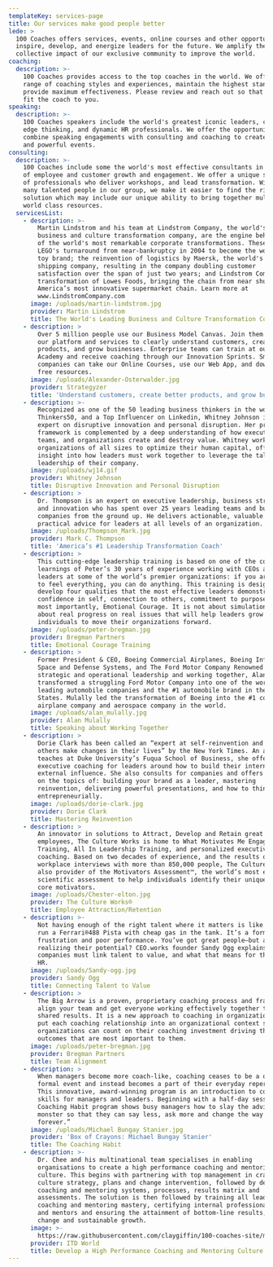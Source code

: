 ```yaml
---
templateKey: services-page
title: Our services make good people better
lede: >
  100 Coaches offers services, events, online courses and other opportunities to
  inspire, develop, and energize leaders for the future. We amplify the
  collective impact of our exclusive community to improve the world.
coaching:
  description: >-
    100 Coaches provides access to the top coaches in the world. We offer a
    range of coaching styles and experiences, maintain the highest standards and
    provide maximum effectiveness. Please review and reach out so that we can
    fit the coach to you.
speaking:
  description: >-
    100 Coaches speakers include the world's greatest iconic leaders, cutting
    edge thinking, and dynamic HR professionals. We offer the opportunity to
    combine speaking engagements with consulting and coaching to create unique
    and powerful events. 
consulting:
  description: >-
    100 Coaches include some the world's most effective consultants in all areas
    of employee and customer growth and engagement. We offer a unique spectrum
    of professionals who deliver workshops, and lead transformation. With so
    many talented people in our group, we make it easier to find the right
    solution which may include our unique ability to bring together multiple
    world class resources.
  servicesList:
    - description: >-
        Martin Lindstrom and his team at Lindstrom Company, the world's leading
        business and culture transformation company, are the engine behind some
        of the world's most remarkable corporate transformations. These include
        LEGO's turnaround from near-bankruptcy in 2004 to become the worlds #1
        toy brand; the reinvention of logistics by Maersk, the world's #1
        shipping company, resulting in the company doubling customer
        satisfaction over the span of just two years; and Lindstrom Company's
        transformation of Lowes Foods, bringing the chain from near shutdown to
        America’s most innovative supermarket chain. Learn more at
        www.LindstromCompany.com
      image: /uploads/martin-lindstrom.jpg
      provider: Martin Lindstrom
      title: The World's Leading Business and Culture Transformation Company
    - description: >
        Over 5 million people use our Business Model Canvas. Join them by using
        our platform and services to clearly understand customers, create better
        products, and grow businesses. Enterprise teams can train at our Cloud
        Academy and receive coaching through our Innovation Sprints. Smaller
        companies can take our Online Courses, use our Web App, and download
        free resources.
      image: /uploads/Alexander-Osterwalder.jpg
      provider: Strategyzer
      title: 'Understand customers, create better products, and grow businesses'
    - description: >-
        Recognized as one of the 50 leading business thinkers in the world by
        Thinkers50, and a Top Influencer on Linkedin, Whitney Johnson is an
        expert on disruptive innovation and personal disruption. Her proprietary
        framework is complemented by a deep understanding of how executives,
        teams, and organizations create and destroy value. Whitney works with
        organizations of all sizes to optimize their human capital, offering
        insight into how leaders must work together to leverage the talent and
        leadership of their company.
      image: /uploads/wj14.gif
      provider: Whitney Johnson
      title: Disruptive Innovation and Personal Disruption
    - description: >
        Dr. Thompson is an expert on executive leadership, business strategy,
        and innovation who has spent over 25 years leading teams and building
        companies from the ground up. He delivers actionable, valuable and
        practical advice for leaders at all levels of an organization. 
      image: /uploads/Thompson_Mark.jpg
      provider: Mark C. Thompson
      title: 'America’s #1 Leadership Transformation Coach'
    - description: >
        This cutting-edge leadership training is based on one of the core
        learnings of Peter’s 30 years of experience working with CEOs and senior
        leaders at some of the world’s premier organizations: if you are willing
        to feel everything, you can do anything. This training is designed to
        develop four qualities that the most effective leaders demonstrate:
        confidence in self, connection to others, commitment to purpose, and
        most importantly, Emotional Courage. It is not about simulations. It’s
        about real progress on real issues that will help leaders grow as
        individuals to move their organizations forward.
      image: /uploads/peter-bregman.jpg
      provider: Bregman Partners
      title: Emotional Courage Training
    - description: >
        Former President & CEO, Boeing Commercial Airplanes, Boeing Information,
        Space and Defense Systems, and The Ford Motor Company Renowned for his
        strategic and operational leadership and working together, Alan Mulally
        transformed a struggling Ford Motor Company into one of the world’s
        leading automobile companies and the #1 automobile brand in the United
        States. Mulally led the transformation of Boeing into the #1 commercial
        airplane company and aerospace company in the world.
      image: /uploads/alan_mulally.jpg
      provider: Alan Mulally
      title: Speaking about Working Together
    - description: >
        Dorie Clark has been called an “expert at self-reinvention and helping
        others make changes in their lives” by the New York Times. An author who
        teaches at Duke University’s Fuqua School of Business, she offers
        executive coaching for leaders around how to build their internal and
        external influence. She also consults for companies and offers workshops
        on the topics of: building your brand as a leader, mastering
        reinvention, delivering powerful presentations, and how to think more
        entrepreneurially.
      image: /uploads/dorie-clark.jpg
      provider: Dorie Clark
      title: Mastering Reinvention
    - description: >
        An innovator in solutions to Attract, Develop and Retain great
        employees, The Culture Works is home to What Motivates Me Engagement
        Training, All In Leadership Training, and personalized executive
        coaching. Based on two decades of experience, and the results of
        workplace interviews with more than 850,000 people, The Culture Works is
        also provider of the Motivators Assessment™, the world’s most extensive
        scientific assessment to help individuals identify their unique blend of
        core motivators.
      image: /uploads/Chester-elton.jpg
      provider: The Culture Works®
      title: Employee Attraction/Retention
    - description: >-
        Not having enough of the right talent where it matters is like trying to
        run a Ferrari®488 Pista with cheap gas in the tank. It’s a formula for
        frustration and poor performance. You’ve got great people—but are you
        realizing their potential? CEO.works founder Sandy Ogg explains why
        companies must link talent to value, and what that means for the role of
        HR.
      image: /uploads/Sandy-ogg.jpg
      provider: Sandy Ogg
      title: Connecting Talent to Value
    - description: >
        The Big Arrow is a proven, proprietary coaching process and framework to
        align your team and get everyone working effectively together to achieve
        shared results. It is a new approach to coaching in organizations that
        put each coaching relationship into an organizational context so
        organizations can count on their coaching investment driving the
        outcomes that are most important to them.
      image: /uploads/peter-bregman.jpg
      provider: Bregman Partners
      title: Team Alignment
    - description: >
        When managers become more coach-like, coaching ceases to be a one-off
        formal event and instead becomes a part of their everyday repertoire.
        This innovative, award-winning program is an introduction to coaching
        skills for managers and leaders. Beginning with a half-day session, The
        Coaching Habit program shows busy managers how to slay the advice
        monster so that they can say less, ask more and change the way they lead
        forever.”
      image: /uploads/Michael Bungay Stanier.jpg
      provider: 'Box of Crayons: Michael Bungay Stanier'
      title: The Coaching Habit
    - description: >-
        Dr. Chee and his multinational team specialises in enabling
        organisations to create a high performance coaching and mentoring
        culture. This begins with partnering with top management in crafting the
        culture strategy, plans and change intervention, followed by designing
        coaching and mentoring systems, processes, results matrix and
        assessments. The solution is then followed by training all leaders on
        coaching and mentoring mastery, certifying internal professional coaches
        and mentors and ensuring the attainment of bottom-line results, culture
        change and sustainable growth.
      image: >-
        https://raw.githubusercontent.com/claygiffin/100-coaches-site/master/static/uploads/peter-chee.jpg
      provider: ITD World
      title: Develop a High Performance Coaching and Mentoring Culture
---
```


